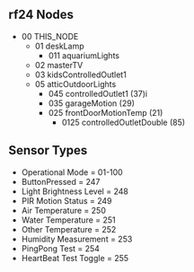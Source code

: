## rf24 Nodes

* 00 THIS_NODE
    * 01 deskLamp
      * 011 aquariumLights
    * 02 masterTV
    * 03 kidsControlledOutlet1
    * 05 atticOutdoorLights
      * 045 controlledOutlet1 (37)i
      * 035 garageMotion (29)
      * 025 frontDoorMotionTemp (21)
          * 0125 controlledOutletDouble (85)

## Sensor Types
* Operational Mode = 01-100
* ButtonPressed = 247
* Light Brightness Level = 248
* PIR Motion Status = 249
* Air Temperature = 250
* Water Temperature = 251
* Other Temperature = 252
* Humidity Measurement = 253
* PingPong Test = 254
* HeartBeat Test Toggle = 255
